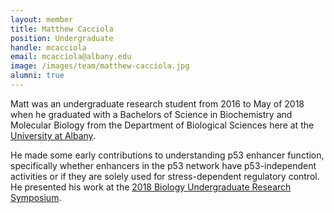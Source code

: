 ```yaml
---
layout: member
title: Matthew Cacciola
position: Undergraduate
handle: mcacciola
email: mcacciola@albany.edu
image: /images/team/matthew-cacciola.jpg
alumni: true
---
```


Matt was an undergraduate research student from 2016 to May of 2018 when he graduated with a Bachelors of Science in Biochemistry and Molecular Biology from the Department of Biological Sciences here at the [University at Albany](www.albany.edu). 

He made some early contributions to understanding p53 enhancer function, specifically whether enhancers in the p53 network have p53-independent activities or if they are solely used for stress-dependent regulatory control. He presented his work at the [2018 Biology Undergraduate Research Symposium](news/UGRS/). 